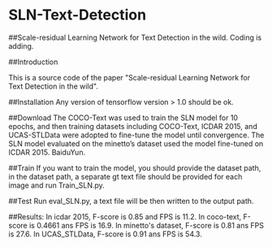 # SLN-Text-Detection

##Scale-residual Learning Network for Text Detection in the wild. Coding is adding. 


##Introduction

This is a source code of the paper "Scale-residual Learning Network for Text Detection in the wild".


##Installation
    Any version of tensorflow version > 1.0 should be ok.

##Download
    The COCO-Text was used to train the SLN model for 10 epochs, and then training datasets including COCO-Text, ICDAR 2015, and UCAS-STLData were adopted to fine-tune the model until convergence. The SLN model evaluated on the minetto’s dataset used the model fine-tuned on ICDAR 2015. BaiduYun.
    
##Train
    If you want to train the model, you should provide the dataset path, in the dataset path, a separate gt text file should be provided for each image and run Train_SLN.py.
    
##Test
    Run eval_SLN.py, a text file will be then written to the output path.

##Results:
    In icdar 2015, F-score is 0.85 and FPS is 11.2. 
    In coco-text, F-score is 0.4661 ans FPS is 16.9. 
    In minetto's dataset, F-score is 0.81 ans FPS is 27.6.
    In UCAS_STLData, F-score is 0.91 ans FPS is 54.3.
    
    



